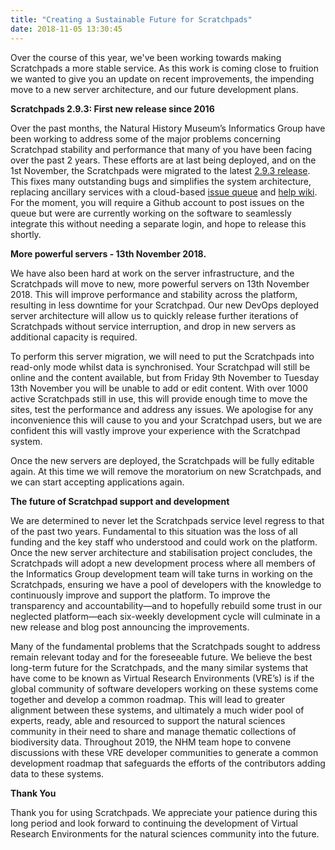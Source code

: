 ```yaml
---
title: "Creating a Sustainable Future for Scratchpads"
date: 2018-11-05 13:30:45
---
```


Over the course of this year, we've been working towards making Scratchpads a more stable service. As this work is coming close to fruition we wanted to give you an update on recent improvements, the impending move to a new server architecture, and our future development plans.

<p></p>
<p><strong>Scratchpads 2.9.3: First new release since 2016</strong></p>

Over the past months, the Natural History Museum’s Informatics Group have been working to address some of the major problems concerning Scratchpad stability and performance that many of you have been facing over the past 2 years. These efforts are at last being deployed, and on the 1st November, the Scratchpads were migrated to the latest <a href="https://github.com/NaturalHistoryMuseum/scratchpads2/releases" target="_blank">2.9.3 release</a>.  This fixes many outstanding bugs and simplifies the system architecture, replacing ancillary services with a cloud-based <a href="https://github.com/NaturalHistoryMuseum/scratchpads2/issues" target="_blank">issue queue</a> and <a target="_blank" href="https://github.com/NaturalHistoryMuseum/scratchpads2/wiki">help wiki</a>. For the moment, you will require a Github account to post issues on the queue but were are currently working on the software to seamlessly integrate this without needing a separate login, and hope to release this shortly.

<p></p>
<p><strong>More powerful servers - 13th November 2018.</strong></p>

We have also been hard at work on the server infrastructure, and the Scratchpads will move to new, more powerful servers on 13th November 2018.  This will improve performance and stability across the platform, resulting in less downtime for your Scratchpad. Our new DevOps deployed server architecture will allow us to quickly release further iterations of Scratchpads without service interruption, and drop in new servers as additional capacity is required.

To perform this server migration, we will need to put the Scratchpads into read-only mode whilst data is synchronised.  Your Scratchpad will still be online and the content available, but from Friday 9th November to Tuesday 13th November you will be unable to add or edit content. With over 1000 active Scratchpads still in use, this will provide enough time to move the sites, test the performance and address any issues. We apologise for any inconvenience this will cause to you and your Scratchpad users, but we are confident this will vastly improve your experience with the Scratchpad system.

Once the new servers are deployed, the Scratchpads will be fully editable again. At this time we will remove the moratorium on new Scratchpads, and we can start accepting applications again.

<p></p>
<p><strong>The future of Scratchpad support and development</strong></p>

We are determined to never let the Scratchpads service level regress to that of the past two years. Fundamental to this situation was the loss of all funding and the key staff who understood and could work on the platform.  Once the new server architecture and stabilisation project concludes, the Scratchpads will adopt a new development process where all members of the Informatics Group development team will take turns in working on the Scratchpads, ensuring we have a pool of developers with the knowledge to continuously improve and support the platform.  To improve the transparency and accountability—and to hopefully rebuild some trust in our neglected platform—each six-weekly development cycle will culminate in a new release and blog post announcing the improvements.

Many of the fundamental problems that the Scratchpads sought to address remain relevant today and for the foreseeable future. We believe the best long-term future for the Scratchpads, and the many similar systems that have come to be known as Virtual Research Environments (VRE’s) is if the global community of software developers working on these systems come together and develop a common roadmap. This will lead to greater alignment between these systems, and ultimately a much wider pool of experts, ready, able and resourced to support the natural sciences community in their need to share and manage thematic collections of biodiversity data. Throughout 2019, the NHM team hope to convene discussions with these VRE developer communities to generate a common development roadmap that safeguards the efforts of the contributors adding data to these systems.

<p></p>
<p><strong>Thank You</strong></p>

Thank you for using Scratchpads.  We appreciate your patience during this long period and look forward to continuing the development of Virtual Research Environments for the natural sciences community into the future.
